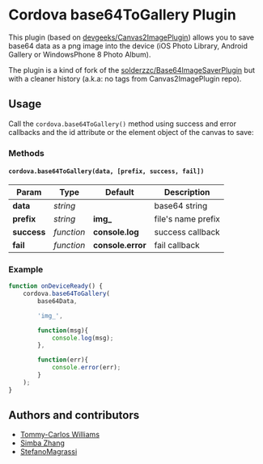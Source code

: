 # Cordova base64ToGallery Plugin
This plugin (based on [devgeeks/Canvas2ImagePlugin](http://github.com/devgeeks/Canvas2ImagePlugin)) allows you to save base64 data as a png image into the device (iOS Photo Library, Android Gallery or WindowsPhone 8 Photo Album).

The plugin is a kind of fork of the [solderzzc/Base64ImageSaverPlugin](https://github.com/solderzzc/Base64ImageSaverPlugin) but with a cleaner history (a.k.a: no tags from Canvas2ImagePlugin repo).

## Usage
Call the `cordova.base64ToGallery()` method using success and error callbacks and the id attribute or the element object of the canvas to save:

### Methods
#### `cordova.base64ToGallery(data, [prefix, success, fail])`

Param       | Type       | Default           | Description
----------- | ---------- | ----------------- | ------------------
**data**    | *string*   |                   | base64 string
**prefix**  | *string*   | **img_**          | file's name prefix
**success** | *function* | **console.log**   | success callback
**fail**    | *function* | **console.error** | fail callback

### Example

```javascript
function onDeviceReady() {
    cordova.base64ToGallery(
        base64Data,

        'img_',

        function(msg){
            console.log(msg);
        },

        function(err){
            console.error(err);
        }
    );
}
```

## Authors and contributors
- [Tommy-Carlos Williams](http://github.com/devgeeks)
- [Simba Zhang](http://github.com/solderzzc)
- [StefanoMagrassi](http://github.com/StefanoMagrassi)
